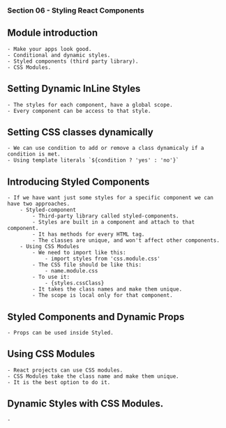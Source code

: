 ### Section 06 - Styling React Components

## Module introduction

    - Make your apps look good.
    - Conditional and dynamic styles.
    - Styled components (third party library).
    - CSS Modules.

## Setting Dynamic InLine Styles

    - The styles for each component, have a global scope.
    - Every component can be access to that style.

## Setting CSS classes dynamically

    - We can use condition to add or remove a class dynamicaly if a condition is met.
    - Using template literals `${condition ? 'yes' : 'no'}`

## Introducing Styled Components

    - If we have want just some styles for a specific component we can have two approaches.
        - Styled-component
            - Third-party library called styled-components.
            - Styles are built in a component and attach to that component.
            - It has methods for every HTML tag.
            - The classes are unique, and won't affect other components.
        - Using CSS Modules
            - We need to import like this:
                - import styles from 'css.module.css'
            - The CSS file should be like this:
                - name.module.css
            - To use it:
                - {styles.cssClass}
            - It takes the class names and make them unique.
            - The scope is local only for that component.

## Styled Components and Dynamic Props

    - Props can be used inside Styled.

## Using CSS Modules

    - React projects can use CSS modules.
    - CSS Modules take the class name and make them unique.
    - It is the best option to do it.

## Dynamic Styles with CSS Modules.

    -
